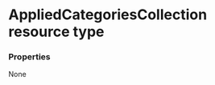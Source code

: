 # AppliedCategoriesCollection resource type



### Properties
None

<!-- uuid: 1ec2ca84-5145-4e97-8530-62d17ff7e269
2015-10-09 16:04:04 UTC -->